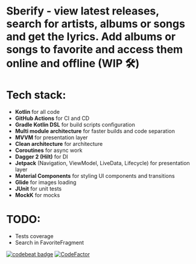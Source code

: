 # Sberify - view latest releases, search for artists, albums or songs and get the lyrics. Add albums or songs to favorite and access them online and offline (WIP 🛠️)

# Tech stack:
- **Kotlin** for all code
- **GitHub Actions** for CI and CD
- **Gradle Kotlin DSL** for build scripts configuration
- **Multi module architecture** for faster builds and code separation
- **MVVM** for presentation layer
- **Clean architecture** for architecture
- **Coroutines** for async work
- **Dagger 2 (Hilt)** for DI
- **Jetpack** (Navigation, ViewModel, LiveData, Lifecycle) for
  presentation layer
- **Material Components** for styling UI components and transitions
- **Glide** for images loading
- **JUnit** for unit tests
- **MockK** for mocks

# TODO:
- Tests coverage
- Search in FavoriteFragment

[![codebeat badge](https://codebeat.co/badges/d030dd72-9b05-4966-997d-849239f3f0b0)](https://codebeat.co/projects/github-com-kkgosu-sberify-master)
[![CodeFactor](https://www.codefactor.io/repository/github/kkgosu/sberify/badge)](https://www.codefactor.io/repository/github/kkgosu/sberify)
